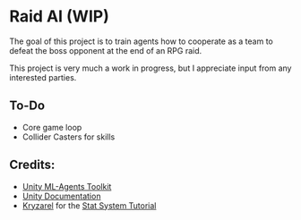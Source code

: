 # Raid AI (WIP)

The goal of this project is to train agents how to
cooperate as a team to defeat the boss opponent at
the end of an RPG raid.

This project is very much a work in progress, but I
appreciate input from any interested parties.

## To-Do
* Core game loop
* Collider Casters for skills

## Credits:
* [Unity ML-Agents Toolkit](https://github.com/Unity-Technologies/ml-agents)
* [Unity Documentation](https://docs.unity3d.com/ScriptReference)
* [Kryzarel](https://www.youtube.com/channel/UCOM0GGMEcu-gyf4F1mT7A8Q) for the [Stat System Tutorial](https://forum.unity.com/threads/tutorial-character-stats-aka-attributes-system.504095/)
